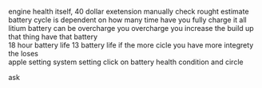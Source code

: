 
engine health itself, 40 dollar exetension 
manually  check rought  estimate 
battery cycle is dependent  on how many time have you fully charge it 
all litium  battery can be overcharge 
you overcharge you increase the build up that thing have 
that battery  
18 hour battery life 
13 battery life if
the more cicle you have more integrety  the loses  
apple setting system setting click on battery health  condition and circle 

ask